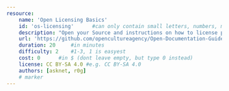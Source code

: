 ```yaml
---
resource:
    name: 'Open Licensing Basics'
    id: 'os-licensing'      #can only contain small letters, numbers, minus and underscore. needs to be the same as the file name
    description: "Open your Source and instructions on how to license properly"
    url: 'https://github.com/opencultureagency/Open-Documentation-Guide/blob/master/text/Content.md#how-to-make-it-open-source'
    duration: 20     #in minutes
    difficulty: 2    #1-3, 1 is easyest
    cost: 0      #in $ (dont leave empty, but type 0 instead)
    license: CC BY-SA 4.0 #e.g. CC BY-SA 4.0
    authors: [asknet, r0g]
    # marker
---
```

